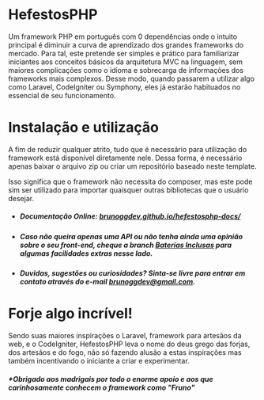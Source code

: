 # HefestosPHP
Um framework PHP em português com 0 dependências onde o intuito principal é diminuir a curva de aprendizado dos grandes frameworks do mercado. Para tal, este pretende ser simples e prático para familiarizar iniciantes aos conceitos básicos da arquitetura MVC na linguagem, sem maiores complicações como o idioma e sobrecarga de informações dos frameworks mais complexos. Desse modo, quando passarem a utilizar algo como Laravel, CodeIgniter ou Symphony, eles já estarão habituados no essencial de seu funcionamento.

# Instalação e utilização
A fim de reduzir qualquer atrito, tudo que é necessário para utilização do framework está disponível diretamente nele.
Dessa forma, é necessário apenas baixar o arquivo zip ou criar um repositório baseado neste template.

Isso significa que o framework não necessita do composer, mas este pode sim ser utilizado para importar quaisquer outras bibliotecas que o usuário desejar.

- ##### Documentação Online: <a href="https://brunoggdev.github.io/hefestosphp-docs/" target="_blank">brunoggdev.github.io/hefestosphp-docs/</a>

- ##### Caso não queira apenas uma API ou não tenha ainda uma opinião sobre o seu front-end, cheque a branch <a href="https://github.com/brunoggdev/hefestosphp/tree/baterias-inclusas"> Baterias Inclusas</a> para algumas facilidades extras nesse lado.

- ##### Duvidas, sugestões ou curiosidades? Sinta-se livre para entrar em contato através do e-mail brunoggdev@gmail.com.

# Forje algo incrível!
Sendo suas maiores inspirações o Laravel, framework para artesãos da web, e o CodeIgniter, HefestosPHP leva o nome do deus grego das forjas, dos artesãos e do fogo, não só fazendo alusão a estas inspirações mas também incentivando o iniciante a criar e experimentar.


##### *Obrigado aos madrigais por todo o enorme apoio e aos que carinhosamente conhecem o framework como "Fruno"
